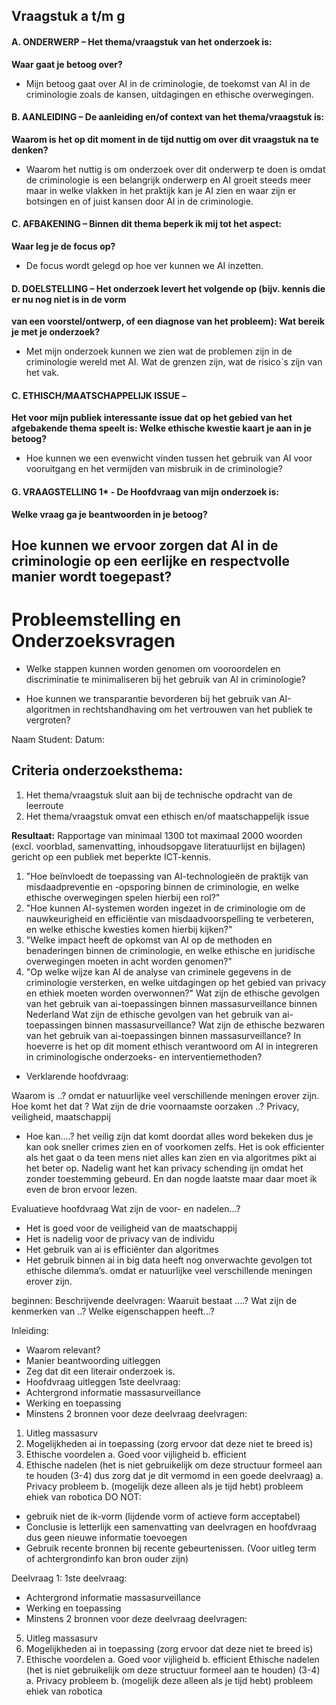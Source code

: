 ## Vraagstuk a t/m g

#### A. ONDERWERP – Het thema/vraagstuk van het onderzoek is:
**Waar gaat je betoog over?**

* Mijn betoog gaat over AI in de criminologie, de toekomst van AI in de criminologie zoals de kansen, uitdagingen en ethische overwegingen.

#### B. AANLEIDING – De aanleiding en/of context van het thema/vraagstuk is:
**Waarom is het op dit moment in de tijd nuttig om over dit vraagstuk na te denken?** 
* Waarom het nuttig is om onderzoek over dit onderwerp te doen is omdat de criminologie is een belangrijk onderwerp en AI groeit steeds meer maar in welke vlakken in het praktijk kan je AI zien en waar zijn er botsingen en of juist kansen door AI in de criminologie. 

#### C. AFBAKENING – Binnen dit thema beperk ik mij tot het aspect:
**Waar leg je de focus op?** 
* De focus wordt gelegd op hoe ver kunnen we AI inzetten. 

#### D. DOELSTELLING – Het onderzoek levert het volgende op (bijv. kennis die er nu nog niet is in de vorm
**van een voorstel/ontwerp, of een diagnose van het probleem):
Wat bereik je met je onderzoek?** 

* Met mijn onderzoek kunnen we zien wat de problemen zijn in de criminologie wereld met AI. Wat de grenzen zijn, wat de risico`s zijn van het vak.

#### C. ETHISCH/MAATSCHAPPELIJK ISSUE –
**Het voor mijn publiek interessante issue dat op het gebied van het afgebakende thema speelt is:
Welke ethische kwestie kaart je aan in je betoog?**
* Hoe kunnen we een evenwicht vinden tussen het gebruik van AI voor vooruitgang en het vermijden van misbruik in de criminologie?

#### G. VRAAGSTELLING 1* - De Hoofdvraag van mijn onderzoek is:
**Welke vraag ga je beantwoorden in je betoog?**
 
## **Hoe kunnen we ervoor zorgen dat AI in de criminologie op een eerlijke en respectvolle manier wordt toegepast?**


# Probleemstelling en Onderzoeksvragen

- Welke stappen kunnen worden genomen om vooroordelen en discriminatie te minimaliseren bij het gebruik van AI in criminologie? 

- Hoe kunnen we transparantie bevorderen bij het gebruik van AI-algoritmen in rechtshandhaving om het vertrouwen van het publiek te vergroten?


Naam Student: 
Datum:
## Criteria onderzoeksthema:

1. Het thema/vraagstuk sluit aan bij de technische opdracht
van de leerroute
2. Het thema/vraagstuk omvat een ethisch en/of maatschappelijk
issue

**Resultaat:** Rapportage van minimaal 1300 tot maximaal 2000 woorden (excl. voorblad, samenvatting, inhoudsopgave literatuurlijst en bijlagen) gericht op een publiek met beperkte ICT-kennis.

1.	"Hoe beïnvloedt de toepassing van AI-technologieën de praktijk van misdaadpreventie en -opsporing binnen de criminologie, en welke ethische overwegingen spelen hierbij een rol?"
2.	"Hoe kunnen AI-systemen worden ingezet in de criminologie om de nauwkeurigheid en efficiëntie van misdaadvoorspelling te verbeteren, en welke ethische kwesties komen hierbij kijken?"
3.	"Welke impact heeft de opkomst van AI op de methoden en benaderingen binnen de criminologie, en welke ethische en juridische overwegingen moeten in acht worden genomen?"
4.	"Op welke wijze kan AI de analyse van criminele gegevens in de criminologie versterken, en welke uitdagingen op het gebied van privacy en ethiek moeten worden overwonnen?"
Wat zijn de ethische gevolgen van het gebruik van ai-toepassingen binnen massasurveillance binnen Nederland
Wat zijn de ethische gevolgen van het gebruik van ai-toepassingen binnen massasurveillance?
Wat zijn de ethische bezwaren van het gebruik van ai-toepassingen binnen massasurveillance?
In hoeverre is het op dit moment ethisch verantwoord om AI in integreren in criminologische onderzoeks- en interventiemethoden?

-	Verklarende hoofdvraag:

Waarom is <het zo> ..?
omdat er natuurlijke veel verschillende meningen erover zijn.
Hoe komt het dat ?
Wat zijn de drie voornaamste oorzaken ..?
Privacy, veiligheid, maatschappij

-	Hoe kan....? het veilig zijn dat komt doordat alles word bekeken dus je kan ook sneller crimes zien en of voorkomen zelfs. Het is ook efficienter als het gaat o da teen mens niet alles kan zien en via algoritmes pikt ai het beter op. Nadelig want het kan privacy schending ijn omdat het zonder toestemming gebeurd. En dan nogde laatste maar daar moet ik even de bron ervoor lezen.

Evaluatieve hoofdvraag
Wat zijn de voor- en nadelen...?
-	Het is goed voor de veiligheid van de maatschappij
-	Het is nadelig voor de privacy van de individu
-	Het gebruik van ai is efficiënter dan algoritmes
-	Het gebruik binnen ai in big data heeft nog onverwachte gevolgen tot ethische dilemma’s. omdat er natuurlijke veel verschillende meningen erover zijn.

beginnen:
Beschrijvende deelvragen:
Waaruit bestaat ....?
Wat zijn de kenmerken van ..?
Welke eigenschappen heeft...?

Inleiding:
-	 Waarom relevant?
-	Manier beantwoording uitleggen
-	Zeg dat dit een literair onderzoek is.
-	Hoofdvraag uitleggen
1ste deelvraag:
-	Achtergrond informatie massasurveillance
-	Werking en toepassing
-	Minstens 2 bronnen voor deze deelvraag
deelvragen: 
1.	Uitleg massasurv
2.	Mogelijkheden ai in toepassing (zorg ervoor dat deze niet te breed is)
3.	Ethische voordelen
a.	Goed voor vijligheid
b.	efficient
4.	Ethische nadelen (het is niet gebruikelijk om deze structuur formeel aan te houden (3-4) dus zorg dat je dit vermomd in een goede deelvraag)
a.	Privacy probleem
b.	(mogelijk deze alleen als je tijd hebt) probleem ehiek van robotica
DO NOT:
-	gebruik niet de ik-vorm (lijdende vorm of actieve form acceptabel)
-	Conclusie is letterlijk een samenvatting van deelvragen en hoofdvraag dus geen nieuwe informatie toevoegen
-	Gebruik recente bronnen bij recente gebeurtenissen. (Voor uitleg term of achtergrondinfo kan bron ouder zijn)


Deelvraag 1: 1ste deelvraag:
-	Achtergrond informatie massasurveillance
-	Werking en toepassing
-	Minstens 2 bronnen voor deze deelvraag
deelvragen: 
5.	Uitleg massasurv
6.	Mogelijkheden ai in toepassing (zorg ervoor dat deze niet te breed is)
7.	Ethische voordelen
a.	Goed voor vijligheid
b.	efficient
Ethische nadelen (het is niet gebruikelijk om deze structuur formeel aan te houden) (3-4)
a.	Privacy probleem
b.	(mogelijk deze alleen als je tijd hebt) probleem ehiek van robotica

